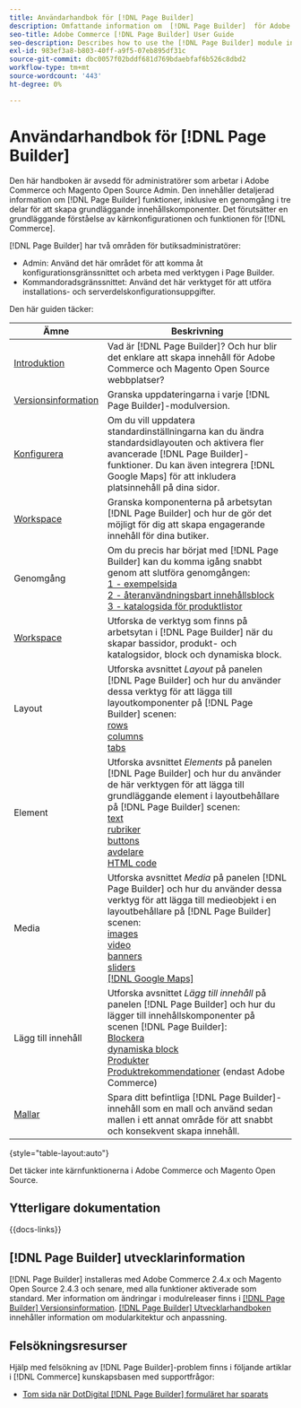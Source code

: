 ```yaml
---
title: Användarhandbok för [!DNL Page Builder]
description: Omfattande information om  [!DNL Page Builder]  för Adobe Commerce- och Magento Open Source-administratörer.
seo-title: Adobe Commerce [!DNL Page Builder] User Guide
seo-description: Describes how to use the [!DNL Page Builder] module in Adobe Commerce or Magento Open Source.
exl-id: 983ef3a8-b803-40ff-a9f5-07eb895df31c
source-git-commit: dbc0057f02bddf681d769bdaebfaf6b526c8dbd2
workflow-type: tm+mt
source-wordcount: '443'
ht-degree: 0%

---
```


# Användarhandbok för [!DNL Page Builder]

Den här handboken är avsedd för administratörer som arbetar i Adobe Commerce och Magento Open Source Admin. Den innehåller detaljerad information om [!DNL Page Builder] funktioner, inklusive en genomgång i tre delar för att skapa grundläggande innehållskomponenter. Det förutsätter en grundläggande förståelse av kärnkonfigurationen och funktionen för [!DNL Commerce].

[!DNL Page Builder] har två områden för butiksadministratörer:

- Admin: Använd det här området för att komma åt konfigurationsgränssnittet och arbeta med verktygen i Page Builder.
- Kommandoradsgränssnittet: Använd det här verktyget för att utföra installations- och serverdelskonfigurationsuppgifter.

Den här guiden täcker:

| Ämne | Beskrivning |
| ------- | ----------- |
| [Introduktion](introduction.md) | Vad är [!DNL Page Builder]? Och hur blir det enklare att skapa innehåll för Adobe Commerce och Magento Open Source webbplatser? |
| [Versionsinformation](release-notes.md) | Granska uppdateringarna i varje [!DNL Page Builder]-modulversion. |
| [Konfigurera](setup.md) | Om du vill uppdatera standardinställningarna kan du ändra standardsidlayouten och aktivera fler avancerade [!DNL Page Builder]-funktioner. Du kan även integrera [!DNL Google Maps] för att inkludera platsinnehåll på dina sidor. |
| [Workspace](workspace.md) | Granska komponenterna på arbetsytan [!DNL Page Builder] och hur de gör det möjligt för dig att skapa engagerande innehåll för dina butiker. |
| Genomgång | Om du precis har börjat med [!DNL Page Builder] kan du komma igång snabbt genom att slutföra genomgången:<br>[1 - exempelsida](1-simple-page.md)<br>[2 - återanvändningsbart innehållsblock](2-blocks.md)<br>[3 - katalogsida för produktlistor](3-catalog-content.md) |
| [Workspace](workspace.md) | Utforska de verktyg som finns på arbetsytan i [!DNL Page Builder] när du skapar bassidor, produkt- och katalogsidor, block och dynamiska block. |
| Layout | Utforska avsnittet _Layout_ på panelen [!DNL Page Builder] och hur du använder dessa verktyg för att lägga till layoutkomponenter på [!DNL Page Builder] scenen: <br>[rows](row.md)<br>[columns](column.md)<br>[tabs](tabs.md) |
| Element | Utforska avsnittet _Elements_ på panelen [!DNL Page Builder] och hur du använder de här verktygen för att lägga till grundläggande element i layoutbehållare på [!DNL Page Builder] scenen: <br>[text](text.md)<br>[rubriker](heading.md)<br>[buttons](buttons.md)<br>[avdelare](divider.md)<br>[HTML code](html-code.md) |
| Media | Utforska avsnittet _Media_ på panelen [!DNL Page Builder] och hur du använder dessa verktyg för att lägga till medieobjekt i en layoutbehållare på [!DNL Page Builder] scenen: <br>[images](image.md)<br>[video](video.md)<br>[banners](banner.md)<br>[sliders](slider.md)<br>[[!DNL Google Maps]](map.md) |
| Lägg till innehåll | Utforska avsnittet _Lägg till innehåll_ på panelen [!DNL Page Builder] och hur du lägger till innehållskomponenter på scenen [!DNL Page Builder]: <br>[Blockera](block.md)<br>[dynamiska block](dynamic-block.md)<br>[Produkter](products.md)<br>[Produktrekommendationer](recommendations.md) (endast Adobe Commerce) |
| [Mallar](templates.md) | Spara ditt befintliga [!DNL Page Builder]-innehåll som en mall och använd sedan mallen i ett annat område för att snabbt och konsekvent skapa innehåll. |

{style="table-layout:auto"}

Det täcker inte kärnfunktionerna i Adobe Commerce och Magento Open Source.

## Ytterligare dokumentation

{{docs-links}}

## [!DNL Page Builder] utvecklarinformation

[!DNL Page Builder] installeras med Adobe Commerce 2.4.x och Magento Open Source 2.4.3 och senare, med alla funktioner aktiverade som standard. Mer information om ändringar i modulreleaser finns i [[!DNL Page Builder] Versionsinformation](release-notes.md). [[!DNL Page Builder] Utvecklarhandboken](https://developer.adobe.com/commerce/frontend-core/page-builder/) innehåller information om modularkitektur och anpassning.

## Felsökningsresurser

Hjälp med felsökning av [!DNL Page Builder]-problem finns i följande artiklar i [!DNL Commerce] kunskapsbasen med supportfrågor:

- [Tom sida när DotDigital [!DNL Page Builder] formuläret har sparats](https://experienceleague.adobe.com/docs/commerce-knowledge-base/kb/troubleshooting/miscellaneous/magento-2.4.1-empty-page-when-dotdigital-page-builder-form-saved.html?lang=sv-SE)
